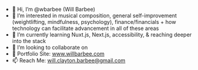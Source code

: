 - 👋 Hi, I’m @wbarbee (Will Barbee)
- 👀 I’m interested in musical composition, general self-improvement (weightlifting, mindfulness, psychology), finance/financials + how technology can facilitate advancement in all of these areas
- 🌱 I’m currently learning Nuxt.js, Next.js, accessibility, & reaching deeper into the stack
- 💞️ I’m looking to collaborate on 
- 💼 Portfolio Site: <a href="www.willbarbee.com">www.willbarbee.com</a>
- 📫 Reach Me: <a href="mailto:will.clayton.barbee@gmail.com">will.clayton.barbee@gmail.com</a>
